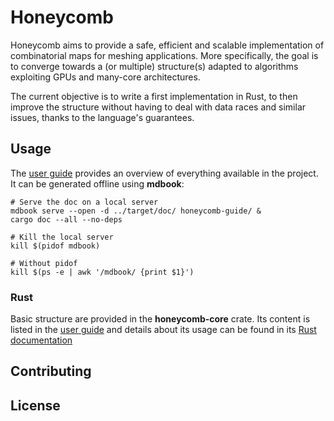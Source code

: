 # Honeycomb

Honeycomb aims to provide a safe, efficient and scalable implementation of 
combinatorial maps for meshing applications. More specifically, the goal is
to converge towards a (or multiple) structure(s) adapted to algorithms 
exploiting GPUs and many-core architectures.

The current objective is to write a first implementation in Rust, to then 
improve the structure without having to deal with data races and similar 
issues, thanks to the language's guarantees.

## Usage

The [user guide][UG] provides an overview of everything available in the 
project. It can be generated offline using **mdbook**: 

```shell
# Serve the doc on a local server
mdbook serve --open -d ../target/doc/ honeycomb-guide/ &
cargo doc --all --no-deps
```

```shell
# Kill the local server
kill $(pidof mdbook) 

# Without pidof
kill $(ps -e | awk '/mdbook/ {print $1}')
```

[UG]: https://lihpc-computational-geometry.github.io/honeycomb/

### Rust

Basic structure are provided in the **honeycomb-core** crate. Its content is listed
in the [user guide][UGHC] and details about its usage can be found in its [Rust documentation][DOCHC]

[UGHC]: https://lihpc-computational-geometry.github.io/honeycomb/project-structure/honeycomb-core.html
[DOCHC]: https://lihpc-computational-geometry.github.io/honeycomb/honeycomb_core/

## Contributing

## License
